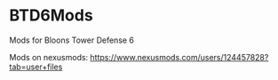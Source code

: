 # BTD6Mods


Mods for Bloons Tower Defense 6

Mods on nexusmods: https://www.nexusmods.com/users/124457828?tab=user+files
